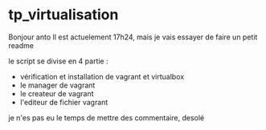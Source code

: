 # tp_virtualisation
Bonjour anto
Il est actuelement 17h24, mais je vais essayer de faire un petit readme

le script se divise en 4 partie : 
- vérification et installation de vagrant et virtualbox
- le manager de vagrant
- le createur de vagrant
- l'editeur de fichier vagrant

je n'es pas eu le temps de mettre des commentaire, desolé